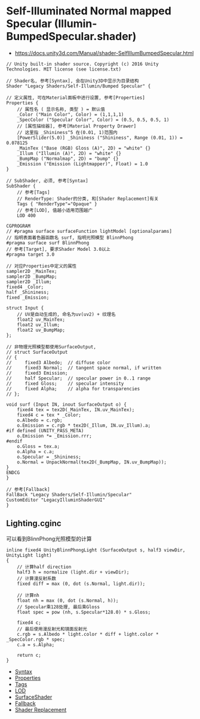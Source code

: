 # Self-Illuminated Normal mapped Specular (Illumin-BumpedSpecular.shader)
* <https://docs.unity3d.com/Manual/shader-SelfIllumBumpedSpecular.html>

```ShaderLab
// Unity built-in shader source. Copyright (c) 2016 Unity Technologies. MIT license (see license.txt)

// Shader名, 参考[Syntax], 会在Unity3D中显示为目录结构
Shader "Legacy Shaders/Self-Illumin/Bumped Specular" {

// 定义属性, 可在Material面板中进行设置, 参考[Properties]
Properties {
    // 属性名 ( 显示名称, 类型 ) = 默认值
    _Color ("Main Color", Color) = (1,1,1,1)
    _SpecColor ("Specular Color", Color) = (0.5, 0.5, 0.5, 1)
    // [属性描绘器], 参考[Material Property Drawer]
    // 这里指 _Shininess^5 在(0.01, 1)范围内
    [PowerSlider(5.0)] _Shininess ("Shininess", Range (0.01, 1)) = 0.078125
    _MainTex ("Base (RGB) Gloss (A)", 2D) = "white" {}
    _Illum ("Illumin (A)", 2D) = "white" {}
    _BumpMap ("Normalmap", 2D) = "bump" {}
    _Emission ("Emission (Lightmapper)", Float) = 1.0
}

// SubShader, 必须, 参考[Syntax]
SubShader {
    // 参考[Tags]
    // RenderType: Shader的分类, 和[Shader Replacement]有关
    Tags { "RenderType"="Opaque" }
    // 参考[LOD], 值越小适用范围越广
    LOD 400

CGPROGRAM
// #pragma surface surfaceFunction lightModel [optionalparams]
// 指明表面着色器函数名 surf, 指明光照模型 BlinnPhong
#pragma surface surf BlinnPhong
// 参考[Target], 要求Shader Model 3.0以上
#pragma target 3.0

// 对应Properties中定义的属性
sampler2D _MainTex;
sampler2D _BumpMap;
sampler2D _Illum;
fixed4 _Color;
half _Shininess;
fixed _Emission;

struct Input {
    // UV是自动生成的, 命名为uv(uv2) + 纹理名
    float2 uv_MainTex;
    float2 uv_Illum;
    float2 uv_BumpMap;
};

// 非物理光照模型都使用SurfaceOutput, 
// struct SurfaceOutput
// {
//     fixed3 Albedo;  // diffuse color
//     fixed3 Normal;  // tangent space normal, if written
//     fixed3 Emission;
//     half Specular;  // specular power in 0..1 range
//     fixed Gloss;    // specular intensity
//     fixed Alpha;    // alpha for transparencies
// };

void surf (Input IN, inout SurfaceOutput o) {
    fixed4 tex = tex2D(_MainTex, IN.uv_MainTex);
    fixed4 c = tex * _Color;
    o.Albedo = c.rgb;
    o.Emission = c.rgb * tex2D(_Illum, IN.uv_Illum).a;
#if defined (UNITY_PASS_META)
    o.Emission *= _Emission.rrr;
#endif
    o.Gloss = tex.a;
    o.Alpha = c.a;
    o.Specular = _Shininess;
    o.Normal = UnpackNormal(tex2D(_BumpMap, IN.uv_BumpMap));
}
ENDCG
}

// 参考[Fallback]
FallBack "Legacy Shaders/Self-Illumin/Specular"
CustomEditor "LegacyIlluminShaderGUI"
}

```

## Lighting.cginc
可以看到BlinnPhong光照模型的计算

```HLSL
inline fixed4 UnityBlinnPhongLight (SurfaceOutput s, half3 viewDir, UnityLight light)
{
    // 计算half direction
    half3 h = normalize (light.dir + viewDir);
    // 计算漫反射系数
    fixed diff = max (0, dot (s.Normal, light.dir));

    // 计算nh
    float nh = max (0, dot (s.Normal, h));
    // Specular乘128处理, 最后乘Gloss
    float spec = pow (nh, s.Specular*128.0) * s.Gloss;

    fixed4 c;
    // 最后使用漫反射光和镜面反射光
    c.rgb = s.Albedo * light.color * diff + light.color * _SpecColor.rgb * spec;
    c.a = s.Alpha;

    return c;
}
```

* [Syntax](../../../ShaderLab%20Reference/ShaderLab%20Syntax.md)
* [Properties](../../../ShaderLab%20Reference/ShaderLab%20Properties.md)
* [Tags](../../../ShaderLab%20Reference/SubShader%20Tags.md)
* [LOD](../../../ShaderLab%20Reference/SubShader%20LOD.md)
* [SurfaceShader](../../../ShaderLab%20Reference/SurfaceShader.md)
* [Fallback](../../../ShaderLab%20Reference/ShaderLab%20Fallback.md)
* [Shader Replacement](../../../ShaderLab%20Reference/Shader%20Replacement.md)

